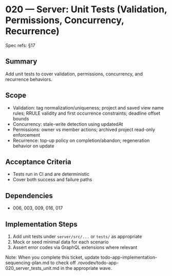 # 020 — Server: Unit Tests (Validation, Permissions, Concurrency, Recurrence)

Spec refs: §17

## Summary
Add unit tests to cover validation, permissions, concurrency, and recurrence behaviors.

## Scope
- Validation: tag normalization/uniqueness; project and saved view name rules; RRULE validity and first occurrence constraints; deadline offset bounds
- Concurrency: stale-write detection using updatedAt
- Permissions: owner vs member actions; archived project read-only enforcement
- Recurrence: top-up policy on completion/abandon; regeneration behavior on update

## Acceptance Criteria
- Tests run in CI and are deterministic
- Cover both success and failure paths

## Dependencies
- 006, 003, 009, 016, 017

## Implementation Steps
1) Add unit tests under `server/src/...` or `tests/` as appropriate
2) Mock or seed minimal data for each scenario
3) Assert error codes via GraphQL extensions where relevant


Note: When you complete this ticket, update todo-app-implementation-sequencing-plan.md to check off .rovodev/todo-app-020_server_tests_unit.md in the appropriate wave.
